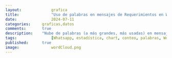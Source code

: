 ```yaml
---
layout: 			grafica
title:  			"Uso de palabras en mensajes de Requerimientos en WhatsApp"
date:   			2024-07-11
categories: 	graficas,datos
comments: 		true
description: 	"Nube de palabras (a más grandes, más usadas) en mensajes de requerimiento en más de 30 grupos de WhatsApp. Se recogen sólo palabras que se hayan repetido en al menos 10 mensajes, caracteres alfanuméricos, sólo números que formen parte de palabras (como '5to') y de los últimos 7 días. La muestra actual va del 7/7/2024 al 15/7/2024"
tags: 				[Whatsapp, estadística, chart, conteo, palabras, WordCloud, Requerimieno, casa, norte, alquiler, anillo]
published: 		true
image: 				wordCloud.png
---
```




  <canvas id="wordCloudChart"></canvas>

  <script>
    // Datos JSON
    var data = [
    		{
				  "count": 181,
				  "word": "casa"
				},
				{
				  "count": 175,
				  "word": "norte"
				},
				{
				  "count": 174,
				  "word": "alquiler"
				},
				{
				  "count": 168,
				  "word": "anillo"
				},
				{
				  "count": 163,
				  "word": "dormitorios"
				},
				{
				  "count": 131,
				  "word": "departamento"
				},
				{
				  "count": 121,
				  "word": "equipetrol"
				},
				{
				  "count": 118,
				  "word": "venta"
				},
				{
				  "count": 109,
				  "word": "compra"
				},
				{
				  "count": 90,
				  "word": "condominio"
				},
				{
				  "count": 88,
				  "word": "ppto"
				},
				{
				  "count": 63,
				  "word": "dormitorio"
				},
				{
				  "count": 60,
				  "word": "monoambiente"
				},
				{
				  "count": 54,
				  "word": "terreno"
				},
				{
				  "count": 53,
				  "word": "amoblado"
				},
				{
				  "count": 42,
				  "word": "fuera"
				},
				{
				  "count": 42,
				  "word": "contado"
				},
				{
				  "count": 41,
				  "word": "4to"
				},
				{
				  "count": 40,
				  "word": "pago"
				},
				{
				  "count": 40,
				  "word": "parqueo"
				},
				{
				  "count": 38,
				  "word": "dpto"
				},
				{
				  "count": 35,
				  "word": "garaje"
				},
				{
				  "count": 35,
				  "word": "anticretico"
				},
				{
				  "count": 32,
				  "word": "alemana"
				},
				{
				  "count": 32,
				  "word": "beni"
				},
				{
				  "count": 31,
				  "word": "7mo"
				},
				{
				  "count": 31,
				  "word": "dentro"
				},
				{
				  "count": 31,
				  "word": "inmediata"
				},
				{
				  "count": 30,
				  "word": "preferencia"
				},
				{
				  "count": 28,
				  "word": "urubo"
				},
				{
				  "count": 28,
				  "word": "solo"
				},
				{
				  "count": 28,
				  "word": "acorde"
				},
				{
				  "count": 27,
				  "word": "5to"
				},
				{
				  "count": 26,
				  "word": "banzer"
				},
				{
				  "count": 26,
				  "word": "máximo"
				},
				{
				  "count": 25,
				  "word": "tenga"
				},
				{
				  "count": 25,
				  "word": "habitaciones"
				},
				{
				  "count": 24,
				  "word": "depto"
				},
				{
				  "count": 24,
				  "word": "urgente"
				},
				{
				  "count": 23,
				  "word": "cerca"
				},
				{
				  "count": 23,
				  "word": "sur"
				},
				{
				  "count": 23,
				  "word": "avenida"
				},
				{
				  "count": 23,
				  "word": "tipo"
				},
				{
				  "count": 22,
				  "word": "estrenar"
				},
				{
				  "count": 22,
				  "word": "este"
				},
				{
				  "count": 20,
				  "word": "superficie"
				},
				{
				  "count": 19,
				  "word": "oeste"
				},
				{
				  "count": 19,
				  "word": "6to"
				},
				{
				  "count": 18,
				  "word": "cocina"
				},
				{
				  "count": 18,
				  "word": "8vo"
				},
				{
				  "count": 17,
				  "word": "dorm"
				},
				{
				  "count": 17,
				  "word": "cualquier"
				},
				{
				  "count": 17,
				  "word": "entrega"
				},
				{
				  "count": 16,
				  "word": "usd"
				},
				{
				  "count": 16,
				  "word": "dos"
				},
				{
				  "count": 16,
				  "word": "local"
				},
				{
				  "count": 16,
				  "word": "oficial"
				},
				{
				  "count": 15,
				  "word": "abierto"
				},
				{
				  "count": 15,
				  "word": "canal"
				},
				{
				  "count": 15,
				  "word": "sky"
				},
				{
				  "count": 15,
				  "word": "nuevo"
				},
				{
				  "count": 15,
				  "word": "mejor"
				},
				{
				  "count": 15,
				  "word": "requiero"
				},
				{
				  "count": 14,
				  "word": "independiente"
				},
				{
				  "count": 14,
				  "word": "cambio"
				},
				{
				  "count": 14,
				  "word": "minimo"
				},
				{
				  "count": 14,
				  "word": "mínimo"
				},
				{
				  "count": 14,
				  "word": "suite"
				},
				{
				  "count": 13,
				  "word": "piscina"
				},
				{
				  "count": 13,
				  "word": "max"
				},
				{
				  "count": 13,
				  "word": "toma"
				},
				{
				  "count": 13,
				  "word": "radial"
				},
				{
				  "count": 13,
				  "word": "sirari"
				},
				{
				  "count": 13,
				  "word": "dólares"
				},
				{
				  "count": 13,
				  "word": "info"
				},
				{
				  "count": 12,
				  "word": "palmas"
				},
				{
				  "count": 12,
				  "word": "financiamiento"
				},
				{
				  "count": 12,
				  "word": "sociales"
				},
				{
				  "count": 12,
				  "word": "maximo"
				},
				{
				  "count": 12,
				  "word": "3er"
				},
				{
				  "count": 12,
				  "word": "preventa"
				},
				{
				  "count": 12,
				  "word": "urbari"
				},
				{
				  "count": 12,
				  "word": "adelante"
				},
				{
				  "count": 12,
				  "word": "sólo"
				},
				{
				  "count": 12,
				  "word": "oficina"
				},
				{
				  "count": 12,
				  "word": "mil"
				},
				{
				  "count": 12,
				  "word": "muebles"
				},
				{
				  "count": 11,
				  "word": "doble"
				},
				{
				  "count": 11,
				  "word": "zonas"
				},
				{
				  "count": 11,
				  "word": "negocio"
				},
				{
				  "count": 11,
				  "word": "ideal"
				},
				{
				  "count": 11,
				  "word": "sirve"
				},
				{
				  "count": 11,
				  "word": "presup"
				},
				{
				  "count": 11,
				  "word": "nueva"
				},
				{
				  "count": 11,
				  "word": "comercial"
				},
				{
				  "count": 11,
				  "word": "patio"
				},
				{
				  "count": 10,
				  "word": "amoblada"
				},
				{
				  "count": 10,
				  "word": "puede"
				},
				{
				  "count": 10,
				  "word": "dumont"
				},
				{
				  "count": 10,
				  "word": "baño"
				},
				{
				  "count": 10,
				  "word": "isuto"
				}];

    // Convertir los datos JSON a la estructura requerida
    var labels = data.map(item => item.word);
    var values = data.map(item => item.count);

    // Función de normalización lineal para escalar los valores
    function normalize(values, newMin, newMax) {
      var min = Math.min(...values);
      var max = Math.max(...values);
      return values.map(value => ((value - min) * (newMax - newMin)) / (max - min) + newMin);
    }

    // Escalar los valores para que estén entre 9 y 90
    //var sizes = normalize(values, 10, 150);
    var sizes = values;

    // Configuración del gráfico
    const config = {
      type: 'wordCloud',
      data: {
        labels: labels,
        datasets: [
          {
            label: 'Importancia',
            data: sizes,
            backgroundColor: '#17BAEF' // Color de las palabras
          },
        ],
      },
      options: {
        plugins: {
          legend: {
            display: false // Ocultar leyenda
          }
        },
        maintainAspectRatio: false, // No mantener la relación de aspecto
        responsive: true // Hacer que el gráfico sea responsive
      }
    };

    // Crear la instancia del gráfico de nube de palabras
    var ctx = document.getElementById('wordCloudChart').getContext('2d');
    new Chart(ctx, config);
  </script>

